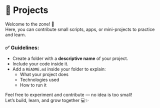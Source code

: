 # 🧠 Projects

Welcome to the zone! 🚀  
Here, you can contribute small scripts, apps, or mini-projects to practice and learn.

### ✅ Guidelines:
- Create a folder with a **descriptive name** of your project.
- Include your code inside it.
- Add a `README.md` inside your folder to explain:
  - What your project does
  - Technologies used
  - How to run it

Feel free to experiment and contribute — no idea is too small!  
Let’s build, learn, and grow together 💻✨

